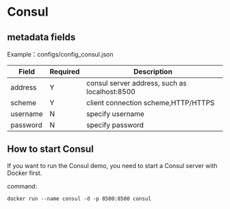 # Consul

## metadata fields

Example：configs/config_consul.json

| Field | Required | Description |
| --- | --- | --- |
| address | Y | consul server address, such as localhost:8500 |
| scheme | Y | client connection scheme,HTTP/HTTPS |
| username | N | specify username |
| password | N | specify password |

## How to start Consul

If you want to run the Consul demo, you need to start a Consul server with Docker first.

command:

```shell
docker run --name consul -d -p 8500:8500 consul
```